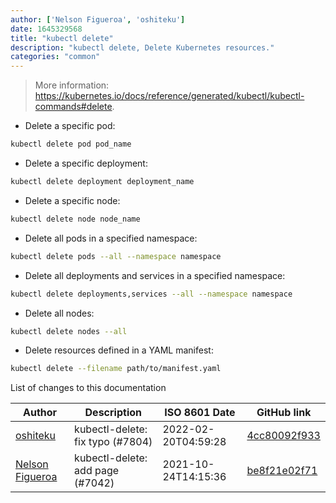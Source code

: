 ```yaml
---
author: ['Nelson Figueroa', 'oshiteku']
date: 1645329568
title: "kubectl delete"
description: "kubectl delete, Delete Kubernetes resources."
categories: "common"
---
```

> More information: <https://kubernetes.io/docs/reference/generated/kubectl/kubectl-commands#delete>.

- Delete a specific pod:

```bash
kubectl delete pod pod_name
```

- Delete a specific deployment:

```bash
kubectl delete deployment deployment_name
```

- Delete a specific node:

```bash
kubectl delete node node_name
```

- Delete all pods in a specified namespace:

```bash
kubectl delete pods --all --namespace namespace
```

- Delete all deployments and services in a specified namespace:

```bash
kubectl delete deployments,services --all --namespace namespace
```

- Delete all nodes:

```bash
kubectl delete nodes --all
```

- Delete resources defined in a YAML manifest:

```bash
kubectl delete --filename path/to/manifest.yaml
```
List of changes to this documentation


Author | Description | ISO 8601 Date | GitHub link
------|-----|-----|-----
[oshiteku](mailto:65475078+oshiteku@users.noreply.github.com) | kubectl-delete: fix typo (#7804) | 2022-02-20T04:59:28 | [4cc80092f933](https://github.com/tldr-pages/tldr/commit/4cc80092f933fcc5eeaa5223e96d22a38f95b47a)
[Nelson Figueroa](mailto:30811275+nelsonfigueroa@users.noreply.github.com) | kubectl-delete: add page (#7042) | 2021-10-24T14:15:36 | [be8f21e02f71](https://github.com/tldr-pages/tldr/commit/be8f21e02f71a73ee37e0b9a0982f360da9c4ddf)

